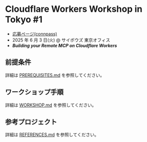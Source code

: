 # Cloudflare Workers Workshop in Tokyo #1

- [応募ページ(connpass)](https://workers-tech.connpass.com/event/355900/)
- 2025 年 6 月 3 日(火) @ サイボウズ 東京オフィス
- **_Building your Remote MCP on Cloudflare Workers_**

## 前提条件

詳細は [PREREQUISITES.md](PREREQUISITES.md) を参照してください。

## ワークショップ手順

詳細は [WORKSHOP.md](WORKSHOP.md) を参照してください。

## 参考プロジェクト

詳細は [REFERENCES.md](REFERENCES.md) を参照してください。
